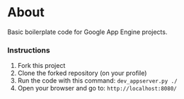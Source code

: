 # About

Basic boilerplate code for Google App Engine projects.

### Instructions

1. Fork this project
1. Clone the forked repository (on your profile)
2. Run the code with this command: `dev_appserver.py ./`
3. Open your browser and go to: `http://localhost:8080/`
